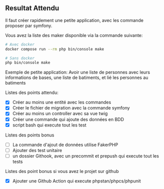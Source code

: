 ## Resultat Attendu
Il faut créer rapidement une petite application, avec les commande proposer par symfony. 

Vous avez la liste des maker disponible via la commande suivante:
```bash
# Avec docker
docker compose run --rm php bin/console make

# Sans docker
php bin/console make
```
Exemple de petite application:
Avoir une liste de personnes avec leurs informations de bases, une liste de batiments, et lié les personnes au batiments

Listes des points attendu:
- [x] Créer au moins une entité avec les commandes
- [x] Créer le fichier de migration avec la commande symfony
- [x] Créer au moins un controller avec sa vue twig
- [x] Créer une commande qui ajoute des données en BDD
- [x] script bash qui execute tout les test

Listes des points bonus
- [ ] La commande d'ajout de données utilise FakerPHP
- [ ] Ajouter des test unitaire
- [ ] un dossier Githook, avec un precommit et prepush qui execute tout les tests

Listes des point bonus si vous avez le projet sur github
- [x] Ajouter une Github Action qui execute phpstan/phpcs/phpunit

